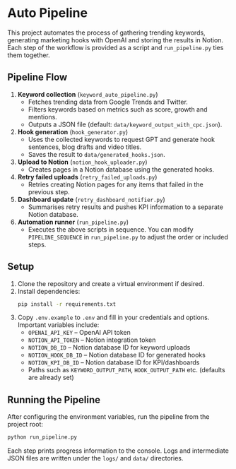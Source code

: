# Auto Pipeline

This project automates the process of gathering trending keywords, generating marketing hooks with OpenAI and storing the results in Notion. Each step of the workflow is provided as a script and `run_pipeline.py` ties them together.

## Pipeline Flow

1. **Keyword collection** (`keyword_auto_pipeline.py`)
   - Fetches trending data from Google Trends and Twitter.
   - Filters keywords based on metrics such as score, growth and mentions.
   - Outputs a JSON file (default: `data/keyword_output_with_cpc.json`).
2. **Hook generation** (`hook_generator.py`)
   - Uses the collected keywords to request GPT and generate hook sentences, blog drafts and video titles.
   - Saves the result to `data/generated_hooks.json`.
3. **Upload to Notion** (`notion_hook_uploader.py`)
   - Creates pages in a Notion database using the generated hooks.
4. **Retry failed uploads** (`retry_failed_uploads.py`)
   - Retries creating Notion pages for any items that failed in the previous step.
5. **Dashboard update** (`retry_dashboard_notifier.py`)
   - Summarises retry results and pushes KPI information to a separate Notion database.
6. **Automation runner** (`run_pipeline.py`)
   - Executes the above scripts in sequence. You can modify `PIPELINE_SEQUENCE` in `run_pipeline.py` to adjust the order or included steps.

## Setup

1. Clone the repository and create a virtual environment if desired.
2. Install dependencies:
   ```bash
   pip install -r requirements.txt
   ```
3. Copy `.env.example` to `.env` and fill in your credentials and options. Important variables include:
   - `OPENAI_API_KEY` – OpenAI API token
   - `NOTION_API_TOKEN` – Notion integration token
   - `NOTION_DB_ID` – Notion database ID for keyword uploads
   - `NOTION_HOOK_DB_ID` – Notion database ID for generated hooks
   - `NOTION_KPI_DB_ID` – Notion database ID for KPI/dashboards
   - Paths such as `KEYWORD_OUTPUT_PATH`, `HOOK_OUTPUT_PATH` etc. (defaults are already set)

## Running the Pipeline

After configuring the environment variables, run the pipeline from the project root:

```bash
python run_pipeline.py
```

Each step prints progress information to the console. Logs and intermediate JSON files are written under the `logs/` and `data/` directories.

